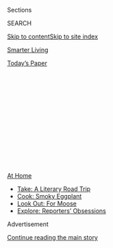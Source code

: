 <div id="app">

<div>

<div>

<div>

<div class="NYTAppHideMasthead css-1q2w90k e1suatyy0">

<div class="section css-ui9rw0 e1suatyy2">

<div class="css-eph4ug er09x8g0">

<div class="css-6n7j50">

</div>

<span class="css-1dv1kvn">Sections</span>

<div class="css-10488qs">

<span class="css-1dv1kvn">SEARCH</span>

</div>

[Skip to content](#site-content)[Skip to site index](#site-index)

</div>

<div id="masthead-section-label" class="css-1wr3we4 eaxe0e00">

[Smarter
Living](https://www.nytimes.com/section/smarter-living)

</div>

<div class="css-10698na e1huz5gh0">

</div>

</div>

<div id="masthead-bar-one" class="section hasLinks css-15hmgas e1csuq9d3">

<div class="css-uqyvli e1csuq9d0">

</div>

<div class="css-1uqjmks e1csuq9d1">

</div>

<div class="css-9e9ivx">

[](https://myaccount.nytimes.com/auth/login?response_type=cookie&client_id=vi)

</div>

<div class="css-1bvtpon e1csuq9d2">

[Today’s
Paper](https://www.nytimes.com/section/todayspaper)

</div>

</div>

</div>

</div>

<div data-aria-hidden="false">

<div id="site-content" data-role="main">

<div>

<div class="css-1aor85t" style="opacity:0.000000001;z-index:-1;visibility:hidden">

<div class="css-1hqnpie">

<div class="css-epjblv">

<span class="css-17xtcya">[Smarter
Living](/section/smarter-living)</span><span class="css-x15j1o">|</span><span class="css-fwqvlz">Can’t
Find It at the
Store?</span>

</div>

<div class="css-k008qs">

<div class="css-1iwv8en">

<span class="css-18z7m18"></span>

<div>

</div>

</div>

<span class="css-1n6z4y">https://nyti.ms/3k7ygYn</span>

<div class="css-1705lsu">

<div class="css-4xjgmj">

<div class="css-4skfbu" data-role="toolbar" data-aria-label="Social Media Share buttons, Save button, and Comments Panel with current comment count" data-testid="share-tools">

  - 
  - 
  - 
  - 
    
    <div class="css-6n7j50">
    
    </div>

  - 

</div>

</div>

</div>

</div>

</div>

</div>

<div id="NYT_TOP_BANNER_REGION" class="css-13pd83m">

<div>

<div id="maps-athome-menu" class="section interactive-content interactive-size-medium css-1edisqu">

<div class="css-17ih8de interactive-body">

<div class="at-home-nav__innerContainer">

<div class="at-home-nav__title">

[At
Home](https://www.nytimes.com/spotlight/at-home?action=click&pgtype=Article&state=default&region=TOP_BANNER&context=at_home_menu)

</div>

  - [Take: A Literary Road
    Trip](https://www.nytimes.com/2020/07/28/books/time-for-a-literary-road-trip.html?action=click&pgtype=Article&state=default&region=TOP_BANNER&context=at_home_menu)
  - [Cook: Smoky
    Eggplant](https://www.nytimes.com/2020/07/29/magazine/bored-with-your-home-cooking-some-smoky-eggplant-will-fix-that.html?action=click&pgtype=Article&state=default&region=TOP_BANNER&context=at_home_menu)
  - [Look Out: For
    Moose](https://www.nytimes.com/2020/07/27/travel/moose-michigan-isle-royale.html?action=click&pgtype=Article&state=default&region=TOP_BANNER&context=at_home_menu)
  - [Explore: Reporters’
    Obsessions](https://www.nytimes.com/interactive/2020/at-home/even-more-reporters-editors-diaries-lists-recommendations.html?action=click&pgtype=Article&state=default&region=TOP_BANNER&context=at_home_menu)

</div>

</div>

</div>

</div>

</div>

<div id="top-wrapper" class="css-1sy8kpn">

<div id="top-slug" class="css-l9onyx">

Advertisement

</div>

[Continue reading the main
story](#after-top)

<div class="ad top-wrapper" style="text-align:center;height:100%;display:block;min-height:250px">

<div id="top" class="place-ad" data-position="top" data-size-key="top">

</div>

</div>

<div id="after-top">

</div>

</div>

<div id="sponsor-wrapper" class="css-1hyfx7x">

<div id="sponsor-slug" class="css-19vbshk">

Supported by

</div>

[Continue reading the main
story](#after-sponsor)

<div id="sponsor" class="ad sponsor-wrapper" style="text-align:center;height:100%;display:block">

</div>

<div id="after-sponsor">

</div>

</div>

<div class="section meteredContent css-yw67de" name="articleBody" itemprop="articleBody">

<div class="css-1fanzo5 StoryBodyCompanionColumn">

<div class="css-53u6y8">

Aug. 3,
2020

</div>

</div>

<div class="css-79elbk" data-testid="photoviewer-wrapper">

<div class="css-z3e15g" data-testid="photoviewer-wrapper-hidden">

</div>

<div class="css-1a48zt4 ehw59r15" data-testid="photoviewer-children">

![](https://static01.nyt.com/images/2020/08/03/smarter-living/00sl-barter-1/00sl-barter-1-articleLarge.jpg?quality=75&auto=webp&disable=upscale)

</div>

</div>

<div class="css-1fanzo5 StoryBodyCompanionColumn">

<div class="css-53u6y8">

<div class="css-1vkm6nb ehdk2mb0">

# Can’t Find It at the Store?

</div>

</div>

</div>

<div class="css-79elbk" data-testid="photoviewer-wrapper">

<div class="css-z3e15g" data-testid="photoviewer-wrapper-hidden">

</div>

<div class="css-1a48zt4 ehw59r15" data-testid="photoviewer-children">

<div class="css-1xdhyk6 erfvjey0">

<span class="css-1ly73wi e1tej78p0">Image</span>

<div class="css-zjzyr8">

<div data-testid="lazyimage-container" style="height:132.11111111111111px">

</div>

</div>

</div>

</div>

</div>

<div class="css-1fanzo5 StoryBodyCompanionColumn">

<div class="css-53u6y8">

## Try Bartering

</div>

</div>

<div class="css-79elbk" data-testid="photoviewer-wrapper">

<div class="css-z3e15g" data-testid="photoviewer-wrapper-hidden">

</div>

<div class="css-1a48zt4 ehw59r15" data-testid="photoviewer-children">

<div class="css-1xdhyk6 erfvjey0">

<span class="css-1ly73wi e1tej78p0">Image</span>

<div class="css-zjzyr8">

<div data-testid="lazyimage-container" style="height:200.42222222222222px">

</div>

</div>

</div>

<span class="css-cnj6d5 e1z0qqy90" itemprop="copyrightHolder"><span class="css-1ly73wi e1tej78p0">Credit...</span><span>Fran
Caballero</span></span>

</div>

</div>

<div class="css-1fanzo5 StoryBodyCompanionColumn">

<div class="css-53u6y8">

## Here’s How to Do It Right

## (and Fairly)

<div class="css-1wlr991">

<div class="css-18e8msd">

<div class="css-1lhhykl epjyd6m0">

<div class="css-1baulvz">

By <span class="css-1baulvz last-byline" itemprop="name">A.C.
Shilton</span>

</div>

</div>

</div>

</div>

When the coronavirus pandemic hit, Kate Coffman, who works at Alliance
Brewing Company in Knoxville, Tenn., knew cash was going to be tight for
a while. Although her brewery has stayed open for takeout, she has
worked fewer hours and business is down. When a friend, Angie Ervin,
started a local bartering group on Facebook, Ms. Coffman was eager to
join.

“It kind of blew up overnight,” Ms. Coffman said.

Soon, Ms. Ervin was begging Ms. Coffman to help her manage the group’s
page. Since it started on April 5, the group, Knoxville Barters, has
swelled to more than 2,200 members.

If it feels that we’ve zagged from bean-counting every restaurant bill
over Venmo to casually trading yeast for cut flowers without any thought
to the monetary value of these items, it’s because, well, we have.
Bartering hasn’t been this widespread since its days at the
elementary-school lunch table. Front Porch Forum, a hyperlocal social
network in Vermont and parts of New York that has long been a hub of
bartering, has seen an 83 percent increase in new-member sign-ups this
year over the same period last year, said Michael Wood-Lewis, who
co-founded the site with his wife, Valerie, as a neighborhood listserv
back in 2000. While Front Porch Forum is a way for neighbors to connect
on a range of things, recently, appeals for swapping eggs for rhubarb or
chicken wire for day lily bulbs have increased, Mr. Wood-Lewis said.

## Enter the modern barter economy

It’s hard to know exactly how much bartering is happening in the United
States, said Brian Burke, an economic anthropologist who teaches in the
Sustainable Development Department at Appalachian State University in
Boone, N.C. That’s because bartering is set up to be — by design —
outside our traditional cash-based economy.

</div>

</div>

<div class="css-1fanzo5 StoryBodyCompanionColumn">

<div class="css-53u6y8">

“People often rely on Craigslist offerings as an indicator, though it’s
a pretty weak one, especially in a time like this when people are
actually creating new online exchanges and mutual aid systems,” he said.
In fact, the recent racial justice protests have probably increased the
amount of bartering happening throughout the United States, although
those participating in it may not have even realized it. Take Ms.
Coffman, for example. She wanted to participate in Knoxville’s Black
Lives Matter protests, but she didn’t feel safe because of the pandemic.
So she sewed masks and gave them to friends who were marching. In
essence, she traded her time and expertise as a seamstress for her
friends’ willingness to be on the front lines of the protests.

If your introduction to bartering came this spring when your grocery
store was low on supplies and you swapped rice for toilet paper, know
that bartering doesn’t have to stop now that grocery stores are mostly
full again. In fact, Mr. Wood-Lewis said he thinks bartering is a
powerful community builder. In a time when many of us have limited
contact with the outside world, a friend repaying a small debt feels
like a connection tethering us to an otherwise just out-of-reach
community. So, as the economy slowly reopens consider continuing with
those neighborly trades — who knows how far the recent [spate of
opening-reversals](https://www.nytimes.com/interactive/2020/us/states-reopen-map-coronavirus.html)
will go.

Still, the rise in bartering is not emblematic of a total failure of the
capitalistic marketplace, according to Frederick Wherry, an economic
sociologist at Princeton University in Princeton, N.J. Instead, what’s
probably happening is that we’re reaching for any little bit of humanity
we can grasp.

“This is a way of being in community with other folks,” Dr. Wherry said.

## Consider why you’re bartering

Dr. Burke studied bartering markets in Medellín, Colombia, for his
doctoral dissertation. He recalled a telling moment.

One day, someone brought a high-quality gas stove to the market. “They
were trying to figure out how they wanted to trade it,” he said. “And
everybody had an opinion, right? So, some people said, ‘Oh, you should
just trade it for whoever gives you the best deal, or whoever is going
to give you the most useful stuff.’”

</div>

</div>

<div class="css-1fanzo5 StoryBodyCompanionColumn">

<div class="css-53u6y8">

Others at the market, however, felt that this wasn’t what bartering was
about.

“They argued that bartering is not about generating profit,” Dr. Burke
said. “It’s about being part of an economic community.” With that in
mind, the owners of the stove ended up trading it with a woman who was
getting it for her grandmother, who lived in the country and was using
an ancient wood stove for cooking.

“So, what they prioritized was not profit, but what they thought of as
the most just use of this product,” Dr. Burke said.

Got masks to trade? Consider offering them first to friends deemed
essential workers, even if they might not have as much to offer you in
return.

## Understand our lockdown experiences are not the same

“One of the critiques of these systems is that they become kind of
little niche systems for middle-class people who want to experiment with
something different,” Dr. Burke said. For people dealing with financial
uncertainty, there’s less wiggle room for a bad trade while bartering.
“If they’re going to invest time and resources in something like this,
they’re going to have confidence that it’s going to pay off,” he said.

Before offering a trade to someone who you know is struggling, consider
what may be on the line for them and weigh what you ask for in return
carefully. Furthermore, don’t be offended if they decline to barter with
you. Even if cash is scarce, buying from a store may feel more secure
for them, since they know exactly what they’re getting — and can make
returns without hassle.

## Our time, however, is the same

Back in 1980, Edgar Cahn, one of the leading advocates of the War on
Poverty, came up with timebanking. The premise is simple: Everyone’s
time is of equal value. We all get the same number of hours in a day,
and so members of a timebank barter in hours. “If it \[a volunteer
task\] takes me two hours, no matter what it is, I get two hours of
credit in my time bank,” says Judith Lasker, an emeritus professor of
sociology at Lehigh University in Bethlehem, Pa., who wrote a book on
timebanking called “Equal Time, Equal Value: Community Currencies and
Time Banking in the USA.”

In her research, Dr. Lasker found that participants enjoyed being part
of the organization and feeling as if their time was valued. Dr. Lasker
thinks that a moment like this — when many people don’t have enough
work, and some have too much — could be the perfect moment for time
trading. Those out of work can bank their time by offering services like
plumbing, cooking, yard work or whatever talent they have. Those
juggling full-time parenting and employment can pay those hours back
later.

</div>

</div>

<div class="css-1fanzo5 StoryBodyCompanionColumn">

<div class="css-53u6y8">

## Just gift it

There’s no shortage of research showing that generosity makes us feel
good. However, gifts are tricky, because there’s almost always a feeling
of needing to reciprocate, says Beth Notar, a professor of anthropology
at Trinity College in Hartford, Conn.

Recently, her husband left two cans of semi-hard-to-get beer on a
neighbor’s doorstep. A few days later, a single can of an even rarer
beer arrived on their doorstep. “Our neighbor met my husband’s gift
‘challenge’ so to speak, and maybe even upped the bar,” she said.

Furthermore, whether you realize it or not, sometimes we use gifts to
establish social status. If you do want to give a gift, in these strange
and hard times, the kind gift giver will say upfront that no reciprocity
— not even a thank-you note — is needed, though don’t be surprised if
your friend finds a way to reciprocate anyway.

## Be kind if things don’t work out

If you barter with something now for something promised in the future,
that agreement may fall through. Things happen and people are going to
be particularly overwhelmed — both financially and emotionally — by this
crisis for quite some time, Dr. Wherry said.

And when it comes to getting a debt repaid, “sometimes kindness can be
the quickest route to repayment,” Dr. Wherry added. “If you feel like
you’re being investigated, all the walls go up,” he said. But when
someone shows faith in your ability to get out of the mess you’re in,
that helps. “It’s like, this person has faith in me, and I’m not going
to let them down,” Dr. Wherry said. Finally, consider just letting the
barter be a gift.

“Keep in mind that letting things go means that you have an informal
credit,” said Dr. Wherry, adding, not only will you be building good
will for the future, but you’ll also feel good about having the ability
to let things go.

</div>

</div>

</div>

<div>

</div>

<div>

</div>

<div>

</div>

<div>

<div id="bottom-wrapper" class="css-1ede5it">

<div id="bottom-slug" class="css-l9onyx">

Advertisement

</div>

[Continue reading the main
story](#after-bottom)

<div id="bottom" class="ad bottom-wrapper" style="text-align:center;height:100%;display:block;min-height:90px">

</div>

<div id="after-bottom">

</div>

</div>

</div>

</div>

</div>

## Site Index

<div>

</div>

## Site Information Navigation

  - [© <span>2020</span> <span>The New York Times
    Company</span>](https://help.nytimes.com/hc/en-us/articles/115014792127-Copyright-notice)

<!-- end list -->

  - [NYTCo](https://www.nytco.com/)
  - [Contact
    Us](https://help.nytimes.com/hc/en-us/articles/115015385887-Contact-Us)
  - [Work with us](https://www.nytco.com/careers/)
  - [Advertise](https://nytmediakit.com/)
  - [T Brand Studio](http://www.tbrandstudio.com/)
  - [Your Ad
    Choices](https://www.nytimes.com/privacy/cookie-policy#how-do-i-manage-trackers)
  - [Privacy](https://www.nytimes.com/privacy)
  - [Terms of
    Service](https://help.nytimes.com/hc/en-us/articles/115014893428-Terms-of-service)
  - [Terms of
    Sale](https://help.nytimes.com/hc/en-us/articles/115014893968-Terms-of-sale)
  - [Site
    Map](https://spiderbites.nytimes.com)
  - [Help](https://help.nytimes.com/hc/en-us)
  - [Subscriptions](https://www.nytimes.com/subscription?campaignId=37WXW)

</div>

</div>

</div>

</div>
